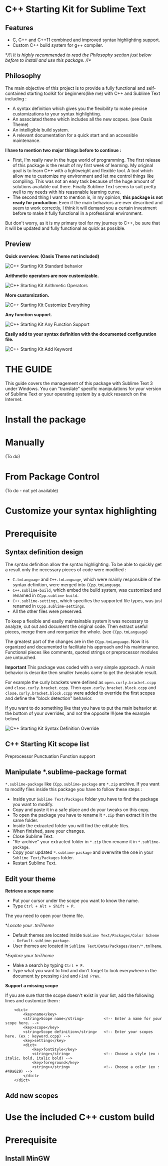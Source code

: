 C++ Starting Kit for Sublime Text
=================================

## Features
* C, C++ and C++11 combined and improved syntax highlighting support.
* Custom C++ build system for g++ compiler.

**/!\ It is highly recommended to read the Philosophy section just below before to install and use this package. /!\**

## Philosophy
The main objective of this project is to provide a fully functional and self-contained starting toolkit for beginners(like me) with C++ and Sublime Text including :
* A syntax definition which gives you the flexibility to make precise customizations to your syntax highlighting.
* An associated theme which includes all the new scopes. (see Oasis Theme)
* An intelligible build system.
* A relevant documentation for a quick start and an accessible maintenance.

**I have to mention two major things before to continue :**

* First, I'm really new in the huge world of programming. The first release of this package is the result of my first week of learning. My original goal is to learn C++ with a lightweight and flexible tool. A tool which allow me to customize my environment and let me control things like compiling. This was not an easy task because of the huge amount of solutions available out there. Finally Sublime Text seems to suit pretty well to my needs with his reasonable learning curve. 
* The second thing I want to mention is, in my opinion, **this package is not ready for production**. Even if the main behaviors are ever described and seem to work correctly, I think it will demand you a certain investment before to make it fully functional in a professional environment. 

But don't worry, as it is my primary tool for my journey to C++, be sure that it will be updated and fully functional as quick as possible.

## Preview
**Quick overview. (Oasis Theme not included)**

![C++ Starting Kit Standard behavior](https://github.com/kodLite/cppStartingKit/blob/master/screenshot/standard-behavior.jpg?raw=true)

**Arithmetic operators are now customizable.**

![C++ Starting Kit Arithmetic Operators](https://github.com/kodLite/cppStartingKit/blob/master/screenshot/custom-arithmetic-operators.jpg?raw=true)

**More customization.**

![C++ Starting Kit Customize Everything](https://github.com/kodLite/cppStartingKit/blob/master/screenshot/customize-everything.jpg?raw=true)

**Any function support.**

![C++ Starting Kit Any Function Support](https://github.com/kodLite/cppStartingKit/blob/master/screenshot/any-function-detection.jpg?raw=true)

**Easily add to your syntax definition with the documented configuration file.**

![C++ Starting Kit Add Keyword](https://github.com/kodLite/cppStartingKit/blob/master/screenshot/Namespace-added.jpg?raw=true)

THE GUIDE
=========
This guide covers the management of this package with Sublime Text 3 under Windows. You can "translate" specific manipulations for your version of Sublime Text or your operating system by a quick research on the Internet.

Install the package
==========================

# Manually
(To do)

# From Package Control
(To do - not yet available)


Customize your syntax highlighting
==================================
# Prerequisite

## Syntax definition design

The syntax definition allow the syntax highlighting.
To be able to quickly get a result only the necessary pieces of code were modified :
* `C.tmLanguage` and `C++.tmLanguage`, which were mainly responsible of the syntax definition, were merged into `CCpp.tmLanguage`.
* `C++.sublime-build`, which embed the build system, was customized and renamed in `CCpp.sublime-build`.
* `C++.sublime-settings`, which specifies the supported file types, was just renamed in `CCpp.sublime-settings`. 
* All the other files were preserved.

To keep a flexible and easily maintainable system it was necessary to analyze, cut out and document the original code. Then extract useful pieces, merge them and reorganize the whole. (see `CCpp.tmLanguage`)

The greatest part of the changes are in the `CCpp.tmLanguage`. Now it is organized and documented to facilitate his approach and his maintenance. Functional pieces like comments, quoted strings or preprocessor modules are untouched.

**Important**
This package was coded with a very simple approach. A main behavior is describe then smaller tweaks came to get the desirable result.

For example the curly brackets were defined as `open.curly.bracket.ccpp` and `close.curly.bracket.ccpp`. Then `open.curly.bracket.block.ccpp` and `close.curly.bracket.block.ccpp` were added to override the first scopes and define the "block detection" behavior.

If you want to do something like that you have to put the main behavior at the bottom of your overrides, and not the opposite !!!(see the example below)

![C++ Starting Kit Syntax Definition Override](https://github.com/kodLite/cppStartingKit/blob/master/screenshot/overrides.jpg?raw=true)

## C++ Starting Kit scope list

Preprocessor
Punctuation
Function support

## Manipulate *.sublime-package format

`*.sublime-package` like `CCpp.sublime-package` are `*.zip` archive. If you want to modify files inside this package you have to follow these steps :
* Inside your `Sublime Text/Packages` folder you have to find the package you want to modify.
* Copy and paste it in a safe place and do your tweaks on this copy.
* To open the package you have to rename it `*.zip` then extract it in the same folder.
* Inside the extracted folder you will find the editable files.
* When finished, save your changes.
* Close Sublime Text. 
* "Re-archive" your extracted folder in `*.zip` then rename it in `*.sublime-package`.
* Copy your updated `*.sublime-package` and overwrite the one in your `Sublime Text/Packages` folder.
* Restart Sublime Text.

## Edit your theme
**Retrieve a scope name**
* Put your cursor under the scope you want to know the name.
* Type `Ctrl + Alt + Shift + P`.

The you need to open your theme file.

**Locate your *.tmTheme**
* Default themes are located inside `Sublime Text/Packages/Color Scheme - Default.sublime-package`. 
* User themes are located in `Sublime Text/Data/Packages/User/*.tmTheme`.

**Explore your *tmTheme**
* Make a search by typing `Ctrl + F`.
* Type what you want to find and don't forget to look everywhere in the document by pressing `Find` and `Find Prev`.

**Support a missing scope**

If you are sure that the scope doesn't exist in your list, add the following lines and customize them :

		<dict>
			<key>name</key>
			<string>Scope name</string> 		<!-- Enter a name for your scope here. -->
			<key>scope</key>
			<string>Scope definition</string> 	<!-- Enter your scopes here. (ex : keyword.ccpp) -->
			<key>settings</key>
			<dict>
				<key>fontStyle</key>
				<string></string> 				<!-- Choose a style (ex : italic, bold, italic bold) -->
				<key>foreground</key>
				<string></string> 				<!-- Choose a color (ex : #49a629) -->
			</dict>
		</dict>


## Add new scopes


Use the included C++ custom build
=================================
# Prerequisite

## Install MinGW 
